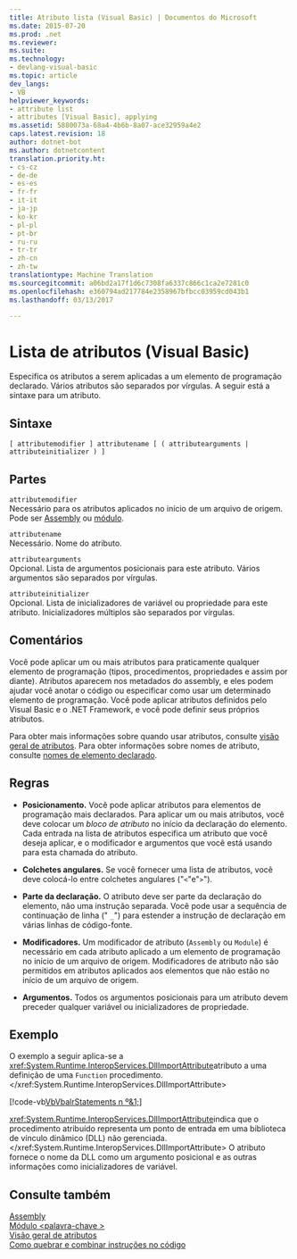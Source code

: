 ```yaml
---
title: Atributo lista (Visual Basic) | Documentos do Microsoft
ms.date: 2015-07-20
ms.prod: .net
ms.reviewer: 
ms.suite: 
ms.technology:
- devlang-visual-basic
ms.topic: article
dev_langs:
- VB
helpviewer_keywords:
- attribute list
- attributes [Visual Basic], applying
ms.assetid: 5880073a-68a4-4b6b-8a07-ace32959a4e2
caps.latest.revision: 18
author: dotnet-bot
ms.author: dotnetcontent
translation.priority.ht:
- cs-cz
- de-de
- es-es
- fr-fr
- it-it
- ja-jp
- ko-kr
- pl-pl
- pt-br
- ru-ru
- tr-tr
- zh-cn
- zh-tw
translationtype: Machine Translation
ms.sourcegitcommit: a06bd2a17f1d6c7308fa6337c866c1ca2e7281c0
ms.openlocfilehash: e360794ad217784e2358967bfbcc03959cd043b1
ms.lasthandoff: 03/13/2017

---
```

# <a name="attribute-list-visual-basic"></a>Lista de atributos (Visual Basic)
Especifica os atributos a serem aplicadas a um elemento de programação declarado. Vários atributos são separados por vírgulas. A seguir está a sintaxe para um atributo.  
  
## <a name="syntax"></a>Sintaxe  
  
```  
[ attributemodifier ] attributename [ ( attributearguments | attributeinitializer ) ]  
```  
  
## <a name="parts"></a>Partes  
 `attributemodifier`  
 Necessário para os atributos aplicados no início de um arquivo de origem. Pode ser [Assembly](../../../visual-basic/language-reference/modifiers/assembly.md) ou [módulo](../../../visual-basic/language-reference/modifiers/module-keyword.md).  
  
 `attributename`  
 Necessário. Nome do atributo.  
  
 `attributearguments`  
 Opcional. Lista de argumentos posicionais para este atributo. Vários argumentos são separados por vírgulas.  
  
 `attributeinitializer`  
 Opcional. Lista de inicializadores de variável ou propriedade para este atributo. Inicializadores múltiplos são separados por vírgulas.  
  
## <a name="remarks"></a>Comentários  
 Você pode aplicar um ou mais atributos para praticamente qualquer elemento de programação (tipos, procedimentos, propriedades e assim por diante). Atributos aparecem nos metadados do assembly, e eles podem ajudar você anotar o código ou especificar como usar um determinado elemento de programação. Você pode aplicar atributos definidos pelo Visual Basic e o .NET Framework, e você pode definir seus próprios atributos.  

 Para obter mais informações sobre quando usar atributos, consulte [visão geral de atributos](../../../visual-basic/programming-guide/concepts/attributes/index.md). Para obter informações sobre nomes de atributo, consulte [nomes de elemento declarado](../../../visual-basic/programming-guide/language-features/declared-elements/declared-element-names.md).  
  
## <a name="rules"></a>Regras  
  
-   **Posicionamento.** Você pode aplicar atributos para elementos de programação mais declarados. Para aplicar um ou mais atributos, você deve colocar um *bloco de atributo* no início da declaração do elemento. Cada entrada na lista de atributos especifica um atributo que você deseja aplicar, e o modificador e argumentos que você está usando para esta chamada do atributo.  
  
-   **Colchetes angulares.** Se você fornecer uma lista de atributos, você deve colocá-lo entre colchetes angulares ("`<`"e"`>`").  
  
-   **Parte da declaração.** O atributo deve ser parte da declaração do elemento, não uma instrução separada. Você pode usar a sequência de continuação de linha (" `_`") para estender a instrução de declaração em várias linhas de código-fonte.  
  
-   **Modificadores.** Um modificador de atributo (`Assembly` ou `Module`) é necessário em cada atributo aplicado a um elemento de programação no início de um arquivo de origem. Modificadores de atributo não são permitidos em atributos aplicados aos elementos que não estão no início de um arquivo de origem.  
  
-   **Argumentos.** Todos os argumentos posicionais para um atributo devem preceder qualquer variável ou inicializadores de propriedade.  
  
## <a name="example"></a>Exemplo  
 O exemplo a seguir aplica-se a <xref:System.Runtime.InteropServices.DllImportAttribute>atributo a uma definição de uma `Function` procedimento.</xref:System.Runtime.InteropServices.DllImportAttribute>  
  
 [!code-vb[VbVbalrStatements n º&1;](../../../visual-basic/language-reference/error-messages/codesnippet/VisualBasic/attribute-list_1.vb)]  
  
 <xref:System.Runtime.InteropServices.DllImportAttribute>indica que o procedimento atribuído representa um ponto de entrada em uma biblioteca de vínculo dinâmico (DLL) não gerenciada.</xref:System.Runtime.InteropServices.DllImportAttribute> O atributo fornece o nome da DLL como um argumento posicional e as outras informações como inicializadores de variável.  
  
## <a name="see-also"></a>Consulte também  
 [Assembly](../../../visual-basic/language-reference/modifiers/assembly.md)   
 [Módulo \<palavra-chave >](../../../visual-basic/language-reference/modifiers/module-keyword.md)   
 [Visão geral de atributos](../../../visual-basic/programming-guide/concepts/attributes/index.md)   
 [Como quebrar e combinar instruções no código](../../../visual-basic/programming-guide/program-structure/how-to-break-and-combine-statements-in-code.md)
